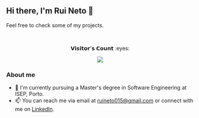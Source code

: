 ## Hi there, I'm Rui Neto 👋

Feel free to check some of my projects.

<div align="center"><br> 
  <p> 𝗩𝗶𝘀𝗶𝘁𝗼𝗿'𝘀 𝗖𝗼𝘂𝗻𝘁 :eyes:</p>
  <p align="center"><img src="https://profile-counter.glitch.me/{ruineto015}/count.svg"/></p>
</div>

### About me

- 🌱 I'm currently pursuing a Master's degree in Software Engineering at ISEP, Porto.
- 📫 You can reach me via email at ruineto015@gmail.com or connect with me on [LinkedIn](https://www.linkedin.com/in/rui-jorge-neto/).

<!--
**RuiNeto015/RuiNeto015** is a ✨ _special_ ✨ repository because its `README.md` (this file) appears on your GitHub profile.

Here are some ideas to get you started:

- 🔭 I’m currently working on ...
- 🌱 I’m currently learning ...
- 👯 I’m looking to collaborate on ...
- 🤔 I’m looking for help with ...
- 💬 Ask me about ...
- 📫 How to reach me: ...
- 😄 Pronouns: ...
- ⚡ Fun fact: ...
-->
